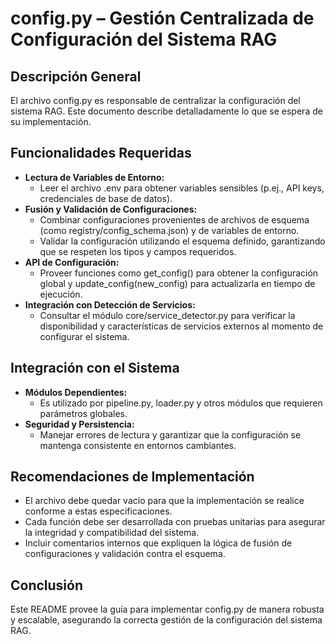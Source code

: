 # config.py – Gestión Centralizada de Configuración del Sistema RAG

## Descripción General
El archivo config.py es responsable de centralizar la configuración del sistema RAG. Este documento describe detalladamente lo que se espera de su implementación.

## Funcionalidades Requeridas
- **Lectura de Variables de Entorno:**  
  - Leer el archivo .env para obtener variables sensibles (p.ej., API keys, credenciales de base de datos).
- **Fusión y Validación de Configuraciones:**  
  - Combinar configuraciones provenientes de archivos de esquema (como registry/config_schema.json) y de variables de entorno.
  - Validar la configuración utilizando el esquema definido, garantizando que se respeten los tipos y campos requeridos.
- **API de Configuración:**  
  - Proveer funciones como get_config() para obtener la configuración global y update_config(new_config) para actualizarla en tiempo de ejecución.
- **Integración con Detección de Servicios:**  
  - Consultar el módulo core/service_detector.py para verificar la disponibilidad y características de servicios externos al momento de configurar el sistema.

## Integración con el Sistema
- **Módulos Dependientes:**  
  - Es utilizado por pipeline.py, loader.py y otros módulos que requieren parámetros globales.
- **Seguridad y Persistencia:**  
  - Manejar errores de lectura y garantizar que la configuración se mantenga consistente en entornos cambiantes.

## Recomendaciones de Implementación
- El archivo debe quedar vacío para que la implementación se realice conforme a estas especificaciones.
- Cada función debe ser desarrollada con pruebas unitarias para asegurar la integridad y compatibilidad del sistema.
- Incluir comentarios internos que expliquen la lógica de fusión de configuraciones y validación contra el esquema.

## Conclusión
Este README provee la guía para implementar config.py de manera robusta y escalable, asegurando la correcta gestión de la configuración del sistema RAG.
